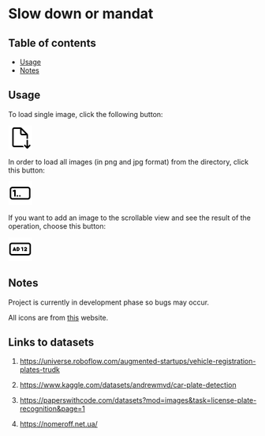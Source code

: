 # Slow down or mandat

## Table of contents

- [Usage](#usage)
- [Notes](#notes)

## Usage

To load single image, click the following button:

![open_doc_button](./assets/icons8-open-document-48.png)

In order to load all images (in png and jpg format) from the directory, click this button:

![open_doc_button](./assets/icons8-numbers-input-form-48.png)

If you want to add an image to the scrollable view and see the result of the operation, choose this button:

![add_button](./assets/icons8-licence-plate-48.png)

## Notes

Project is currently in development phase so bugs may occur.

All icons are from [this](https://icons8.com/) website.

## Links to datasets

1) https://universe.roboflow.com/augmented-startups/vehicle-registration-plates-trudk

2) https://www.kaggle.com/datasets/andrewmvd/car-plate-detection

3) https://paperswithcode.com/datasets?mod=images&task=license-plate-recognition&page=1

4) https://nomeroff.net.ua/

